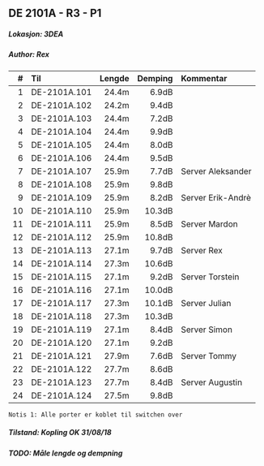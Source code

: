 ## DE 2101A - R3 - P1
##### Lokasjon: 3DEA
##### Author: Rex

|  #  |        Til       |Lengde|Demping|    Kommentar    |
|----:|:-----------------|-----:|------:|:----------------|
|    1|DE-2101A.101      | 24.4m|  6.9dB|                 |
|    2|DE-2101A.102      | 24.2m|  9.4dB|                 |
|    3|DE-2101A.103      | 24.4m|  7.2dB|                 |
|    4|DE-2101A.104      | 24.4m|  9.9dB|                 |
|    5|DE-2101A.105      | 24.4m|  8.0dB|                 |
|    6|DE-2101A.106      | 24.4m|  9.5dB|                 |
|    7|DE-2101A.107      | 25.9m|  7.7dB|Server Aleksander|
|    8|DE-2101A.108      | 25.9m|  9.8dB|                 |
|    9|DE-2101A.109      | 25.9m|  8.2dB|Server Erik-Andrè|
|   10|DE-2101A.110      | 25.9m| 10.3dB|                 |
|   11|DE-2101A.111      | 25.9m|  8.5dB|Server Mardon    |
|   12|DE-2101A.112      | 25.9m| 10.8dB|                 |
|   13|DE-2101A.113      | 27.1m|  9.7dB|Server Rex       |
|   14|DE-2101A.114      | 27.3m| 10.6dB|                 |
|   15|DE-2101A.115      | 27.1m|  9.2dB|Server Torstein  |
|   16|DE-2101A.116      | 27.1m| 10.0dB|                 |
|   17|DE-2101A.117      | 27.3m| 10.1dB|Server Julian    |
|   18|DE-2101A.118      | 27.3m| 10.3dB|                 |
|   19|DE-2101A.119      | 27.1m|  8.4dB|Server Simon     |
|   20|DE-2101A.120      | 27.1m|  9.2dB|                 |
|   21|DE-2101A.121      | 27.9m|  7.6dB|Server Tommy     |
|   22|DE-2101A.122      | 27.7m|  8.6dB|                 |
|   23|DE-2101A.123      | 27.7m|  8.4dB|Server Augustin  |
|   24|DE-2101A.124      | 27.5m|  9.8dB|                 |

```
Notis 1: Alle porter er koblet til switchen over
```

##### Tilstand: Kopling OK 31/08/18
##### TODO: Måle lengde og dempning
